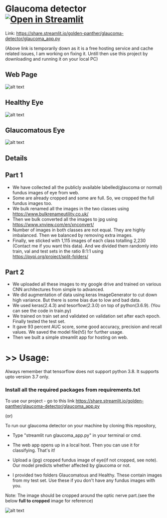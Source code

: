 # Glaucoma detector [![Open in Streamlit](https://static.streamlit.io/badges/streamlit_badge_black_white.svg)](https://share.streamlit.io/golden-panther/glaucoma-detector/glaucoma_app.py)

Link: https://share.streamlit.io/golden-panther/glaucoma-detector/glaucoma_app.py

(Above link is temporarily down as it is a free hosting service and cache related issues, I am working on fixing it. Untill then use this project by downloading and running it on your local PC)

## Web Page
![alt text](https://github.com/golden-panther/glaucoma-detector/blob/master/lit.jpg)

## Healthy Eye
![alt text](https://github.com/golden-panther/glaucoma-detector/blob/master/healthy%20lit.jpg)

## Glaucomatous Eye
![alt text](https://github.com/golden-panther/glaucoma-detector/blob/master/glaucoma%20lit.jpg)

## Details
## Part 1
* We have collected all the publicly available labelled(glaucoma or normal) fundus images of eye from web.
* Some are already cropped and some are full. So, we cropped the full fundus images too. 
* We bulk renamed all the images in the two classes using https://www.bulkrenameutility.co.uk/
* Then we bulk converted all the images to jpg using https://www.xnview.com/en/xnconvert/
* Number of images in both classes are not equal. They are highly imbalanced. Then we balanced by removing extra images.
* Finally, we sticked with 1,115 images of each class totalling 2,230 (Contact me if you want this data). And we divided them randomly into train, val and test sets in the ratio 8:1:1 using https://pypi.org/project/split-folders/
## Part 2
* We uploaded all these images to my google drive and trained on various CNN architectures from simple to advanced.
* We did augmentation of data using keras ImageGenerator to cut down high variance. But there is some bias due to low and bad data.
* We used keras(2.4.3) and tesorflow(2.3.0) on top of python(3.6.9). (You can see the code in train.py)
* We trained on train set and validated on validation set after each epoch. Finally tested the test set.
* It gave 93 percent AUC score, some good accuracy, precision and recall values. We saved the model file(h5) for further usage.
* Then we built a simple streamlit app for hosting on web.


# >> Usage: 

Always remember that tensorflow does not support python 3.8. It supports upto version 3.7 only.
### Install all the required packages from requirements.txt

To use our project - go to this link https://share.streamlit.io/golden-panther/glaucoma-detector/glaucoma_app.py

(or)

To run our glaucoma detector on your machine by cloning this repository,
* Type "streamlit run glaucoma_app.py" in your terminal or cmd.
* The web app opens up in a local host. Then you can use it for classifying. That's it!

* Upload a (jpg) cropped fundus image of eye(if not cropped, see note). Our model predicts whether affected by glaucoma or not.
* I provided two folders Glaucomatous and Healthy. These contain images from my test set. Use these if you don't have any fundus images with you.

Note: The image should be cropped around the optic nerve part.(see the below **full to cropped** image for reference)

![alt text](https://github.com/golden-panther/glaucoma-detector/blob/master/full%20to%20cropped.jpg)
